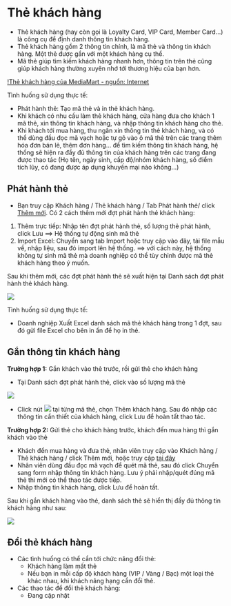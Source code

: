 # Thẻ khách hàng

* Thẻ khách hàng (hay còn gọi là Loyalty Card, VIP Card, Member Card...) là công cụ để định danh thông tin khách hàng.
* Thẻ khách hàng gồm 2 thông tin chính, là mã thẻ và thông tin khách hàng. Một thẻ được gắn với một khách hàng cụ thể.
* Mã thẻ giúp tìm kiếm khách hàng nhanh hơn, thông tin trên thẻ cũng giúp khách hàng thường xuyên nhớ tới thương hiệu của bạn hơn.

[!Thẻ khách hàng của MediaMart - nguồn: Internet](https://raw.githubusercontent.com/nhanhapi/manual/master/docs/khach-hang/img/the-khach-hang-01a.jpg)

Tình huống sử dụng thực tế:

* Phát hành thẻ: Tạo mã thẻ và in thẻ khách hàng.
* Khi khách có nhu cầu làm thẻ khách hàng, cửa hàng đưa cho khách 1 mã thẻ, xin thông tin khách hàng, và nhập thông tin khách hàng cho thẻ.
* Khi khách tới mua hàng, thu ngân xin thông tin thẻ khách hàng, và có thể dùng đầu đọc mã vạch hoặc tự gõ vào ô mã thẻ trên các trang thêm hóa đơn bán lẻ, thêm đơn hàng... để tìm kiếm thông tin khách hàng, hệ thống sẽ hiện ra đầy đủ thông tin của khách hàng trên các trang đang được thao tác (Họ tên, ngày sinh, cấp độ/nhóm khách hàng, số điểm tích lũy, có đang được áp dụng khuyến mại nào không...)

## Phát hành thẻ

* Bạn  truy cập Khách hàng / Thẻ khách hàng / Tab Phát hành thẻ/ click [Thêm mới](https://nhanh.vn/customer/batch/index?tab=add). Có 2 cách thêm mới đợt phát hành thẻ khách hàng:
1. Thêm trực tiếp: Nhập tên đợt phát hành thẻ, số lượng thẻ phát hành, click Lưu ==> Hệ thống tự động sinh mã thẻ
2. Import Excel: Chuyển sang tab Import hoặc truy cập vào đây, tải file mẫu về, nhập liệu, sau đó import lên hệ thống. ==> với cách này, hệ thống không tự sinh mã thẻ mà doanh nghiệp có thể tùy chỉnh được mã thẻ khách hàng theo ý muốn.

Sau khi thêm mới, các đợt phát hành thẻ sẽ xuất hiện tại Danh sách đợt phát hành thẻ khách hàng.


![](https://raw.githubusercontent.com/nhanhapi/manual/master/docs/khach-hang/img/danh-sach-dot-phat-hanh-the-1.jpg)


Tình huống sử dụng thực tế:
- Doanh nghiệp Xuất Excel danh sách mã thẻ khách hàng trong 1 đợt, sau đó gửi file Excel cho bên in ấn để họ in thẻ.

## Gắn thông tin khách hàng

**Trường hợp 1:** Gắn khách vào thẻ trước, rồi gửi thẻ cho khách hàng
       
 - Tại Danh sách đợt phát hành thẻ, click vào số lượng mã thẻ
 
 
 ![](https://raw.githubusercontent.com/nhanhapi/manual/master/docs/khach-hang/img/danh-sach-dot-phat-hanh-the-2-.jpg)


- Click nút ![](https://raw.githubusercontent.com/nhanhapi/manual/master/docs/khach-hang/img/nut1.jpg) tại từng mã thẻ, chọn Thêm khách hàng. Sau đó nhập các thông tin cần thiết của khách hàng, click Lưu để hoàn tất thao tác.

**Trường hợp 2:** Gửi thẻ cho khách hàng trước, khách đến mua hàng thì gắn khách vào thẻ

- Khách đển mua hàng và đưa thẻ, nhân viên truy cập vào Khách hàng / Thẻ khách hàng / click Thêm mới, hoặc truy cập [tại đây](https://new.nhanh.vn/customer/code/addbycode)
- Nhân viên dùng đầu đọc mã vạch để quét mã thẻ, sau đó click Chuyển sang form nhập thông tin khách hàng. Lưu ý phải nhập/quét đúng mã thẻ thì mới có thể thao tác được tiếp.
- Nhập thông tin khách hàng, click Lưu để hoàn tất.

Sau khi gắn khách hàng vào thẻ, danh sách thẻ sẽ hiển thị đầy đủ thông tin khách hàng như sau:


![](https://raw.githubusercontent.com/nhanhapi/manual/master/docs/khach-hang/img/thong-tin-the-khach-hang.jpg?token=AQAV53SJX5PZPA2TY7AHIXS66GJ6W)

## Đổi thẻ khách hàng

* Các tình huống có thể cần tới chức năng đổi thẻ:
  * Khách hàng làm mất thẻ
  * Nếu bạn in mỗi cấp độ khách hàng (VIP / Vàng / Bạc) một loại thẻ khác nhau, khi khách nâng hạng cần đổi thẻ.
* Các thao tác để đổi thẻ khách hàng:
  * Đang cập nhật
  
